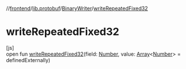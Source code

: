 //[frontend](../../../index.md)/[lib.protobuf](../index.md)/[BinaryWriter](index.md)/[writeRepeatedFixed32](write-repeated-fixed32.md)

# writeRepeatedFixed32

[js]\
open fun [writeRepeatedFixed32](write-repeated-fixed32.md)(field: [Number](https://kotlinlang.org/api/latest/jvm/stdlib/kotlin/-number/index.html), value: [Array](https://kotlinlang.org/api/latest/jvm/stdlib/kotlin/-array/index.html)&lt;[Number](https://kotlinlang.org/api/latest/jvm/stdlib/kotlin/-number/index.html)&gt; = definedExternally)
